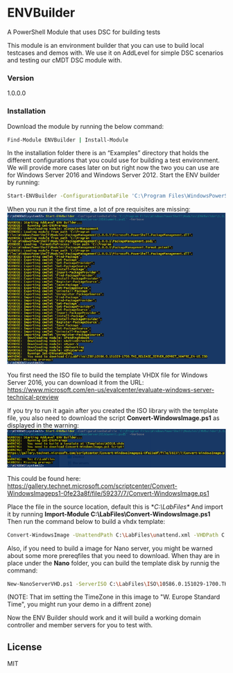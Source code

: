 # ENVBuilder
A PowerShell Module that uses DSC for building tests

This module is an environment builder that you can use to build local testcases and demos with. We use it on AddLevel for simple DSC scenarios and testing our cMDT DSC module with.

### Version
1.0.0.0

### Installation
Download the module by running the below command:

```sh
Find-Module ENVBuilder | Install-Module
```

In the installation folder there is an “Examples” directory that holds the different configurations that you could use for building a test environment. We will provide more cases later on but right now the two you can use are for Windows Server 2016 and Windows Server 2012.
Start the ENV builder by running:

```sh
Start-ENVBuilder -ConfigurationDataFile 'C:\Program Files\WindowsPowerShell\Modules\ENVBuilder\1.0.0.0\Examples\WindowsServer2016Summit\WindowsServer2016Summit.psd1' –Verbose
```
When you run it the first time, a lot of pre requisites are missing:
![alt text](https://github.com/AddLevel/ENVBuilder/blob/master/Screenshots/1PrereqsMissing.png "First Run Prereqs are missing")

You first need the ISO file to build the template VHDX file for Windows Server 2016, you can download it from the URL:
https://www.microsoft.com/en-us/evalcenter/evaluate-windows-server-technical-preview

If you try to run it again after you created the ISO library with the template file, you also need to download the script **Convert-WindowsImage.ps1** as displayed in the warning:
![alt text](https://github.com/AddLevel/ENVBuilder/blob/master/Screenshots/2PrereqsMissing.png "First Run Prereqs are missing")

This could be found here:
https://gallery.technet.microsoft.com/scriptcenter/Convert-WindowsImageps1-0fe23a8f/file/59237/7/Convert-WindowsImage.ps1

Place the file in the source location, default this is **C:\LabFiles\**
And import it by running **Import-Module C:\LabFiles\Convert-WindowsImage.ps1**
Then run the command below to build a vhdx template:
```sh
Convert-WindowsImage -UnattendPath C:\LabFiles\unattend.xml -VHDPath C:\LabFiles\VMS\Templates\W2016.vhdx -VHDPartitionStyle GPT -VHDFormat VHDX -Edition ServerDataCenter -SizeBytes 60GB -SourcePath C:\LabFiles\ISO\10586.0.151029-1700.TH2_RELEASE_SERVER_OEMRET_X64FRE_EN-US.ISO
```
Also, if you need to build a image for Nano server, you might be warned about some more prereqfiles that you need to download.
When thay are in place under the **Nano** folder, you can build the template disk by runnig the command:
```sh
New-NanoServerVHD.ps1 -ServerISO C:\LabFiles\ISO\10586.0.151029-1700.TH2_RELEASE_SERVER_OEMRET_X64FRE_EN-US.ISO -Packages 'Compute','Guest','Containers','ReverseForwarders','DSC' -VHDFormat VHDX -Timezone 'W. Europe Standard Time' -DestVHD C:\LabFiles\Nano.vhdx -ComputerName NANO -AdministratorPassword P@ssw0rd
```
(NOTE: That im setting the TimeZone in this image to "W. Europe Standard Time", you might run your demo in a diffrent zone)

Now the ENV Builder should work and it will build a working domain controller and member servers for you to test with.

License
----

MIT
